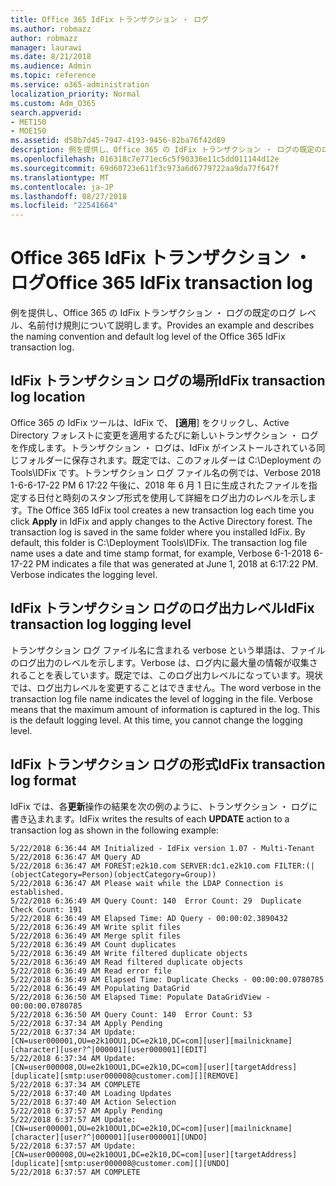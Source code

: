 ```yaml
---
title: Office 365 IdFix トランザクション ・ ログ
ms.author: robmazz
author: robmazz
manager: laurawi
ms.date: 8/21/2018
ms.audience: Admin
ms.topic: reference
ms.service: o365-administration
localization_priority: Normal
ms.custom: Adm_O365
search.appverid:
- MET150
- MOE150
ms.assetid: d58b7d45-7947-4193-9456-82ba76f42d89
description: 例を提供し、Office 365 の IdFix トランザクション ・ ログの既定のログ レベル、名前付け規則について説明します。
ms.openlocfilehash: 016318c7e771ec6c5f90336e11c5dd011144d12e
ms.sourcegitcommit: 69d60723e611f3c973a6d6779722aa9da77f647f
ms.translationtype: MT
ms.contentlocale: ja-JP
ms.lasthandoff: 08/27/2018
ms.locfileid: "22541664"
---
```

# <a name="office-365-idfix-transaction-log"></a><span data-ttu-id="d9ca9-103">Office 365 IdFix トランザクション ・ ログ</span><span class="sxs-lookup"><span data-stu-id="d9ca9-103">Office 365 IdFix transaction log</span></span>

<span data-ttu-id="d9ca9-104">例を提供し、Office 365 の IdFix トランザクション ・ ログの既定のログ レベル、名前付け規則について説明します。</span><span class="sxs-lookup"><span data-stu-id="d9ca9-104">Provides an example and describes the naming convention and default log level of the Office 365 IdFix transaction log.</span></span>
  
## <a name="idfix-transaction-log-location"></a><span data-ttu-id="d9ca9-105">IdFix トランザクション ログの場所</span><span class="sxs-lookup"><span data-stu-id="d9ca9-105">IdFix transaction log location</span></span>

<span data-ttu-id="d9ca9-p101">Office 365 の IdFix ツールは、IdFix で、 **[適用**] をクリックし、Active Directory フォレストに変更を適用するたびに新しいトランザクション ・ ログを作成します。トランザクション ・ ログは、IdFix がインストールされている同じフォルダーに保存されます。既定では、このフォルダーは C:\Deployment の Tools\IDFix です。トランザクション ログ ファイル名の例では、Verbose 2018 1-6-6-17-22 PM 6 17:22 午後に、2018 年 6 月 1 日に生成されたファイルを指定する日付と時刻のスタンプ形式を使用して詳細をログ出力のレベルを示します。</span><span class="sxs-lookup"><span data-stu-id="d9ca9-p101">The Office 365 IdFix tool creates a new transaction log each time you click **Apply** in IdFix and apply changes to the Active Directory forest. The transaction log is saved in the same folder where you installed IdFix. By default, this folder is C:\Deployment Tools\IDFix. The transaction log file name uses a date and time stamp format, for example, Verbose 6-1-2018 6-17-22 PM indicates a file that was generated at June 1, 2018 at 6:17:22 PM. Verbose indicates the logging level.</span></span> 
  
## <a name="idfix-transaction-log-logging-level"></a><span data-ttu-id="d9ca9-111">IdFix トランザクション ログのログ出力レベル</span><span class="sxs-lookup"><span data-stu-id="d9ca9-111">IdFix transaction log logging level</span></span>

<span data-ttu-id="d9ca9-p102">トランザクション ログ ファイル名に含まれる verbose という単語は、ファイルのログ出力のレベルを示します。Verbose は、ログ内に最大量の情報が収集されることを表しています。既定では、このログ出力レベルになっています。現状では、ログ出力レベルを変更することはできません。</span><span class="sxs-lookup"><span data-stu-id="d9ca9-p102">The word verbose in the transaction log file name indicates the level of logging in the file. Verbose means that the maximum amount of information is captured in the log. This is the default logging level. At this time, you cannot change the logging level.</span></span>
  
## <a name="idfix-transaction-log-format"></a><span data-ttu-id="d9ca9-116">IdFix トランザクション ログの形式</span><span class="sxs-lookup"><span data-stu-id="d9ca9-116">IdFix transaction log format</span></span>

<span data-ttu-id="d9ca9-117">IdFix では、各**更新**操作の結果を次の例のように、トランザクション ・ ログに書き込まれます。</span><span class="sxs-lookup"><span data-stu-id="d9ca9-117">IdFix writes the results of each **UPDATE** action to a transaction log as shown in the following example:</span></span>
  
```
5/22/2018 6:36:44 AM Initialized - IdFix version 1.07 - Multi-Tenant
5/22/2018 6:36:47 AM Query AD
5/22/2018 6:36:47 AM FOREST:e2k10.com SERVER:dc1.e2k10.com FILTER:(|(objectCategory=Person)(objectCategory=Group))
5/22/2018 6:36:47 AM Please wait while the LDAP Connection is established.
5/22/2018 6:36:49 AM Query Count: 140  Error Count: 29  Duplicate Check Count: 191
5/22/2018 6:36:49 AM Elapsed Time: AD Query - 00:00:02.3890432
5/22/2018 6:36:49 AM Write split files
5/22/2018 6:36:49 AM Merge split files
5/22/2018 6:36:49 AM Count duplicates
5/22/2018 6:36:49 AM Write filtered duplicate objects
5/22/2018 6:36:49 AM Read filtered duplicate objects
5/22/2018 6:36:49 AM Read error file
5/22/2018 6:36:49 AM Elapsed Time: Duplicate Checks - 00:00:00.0780785
5/22/2018 6:36:49 AM Populating DataGrid
5/22/2018 6:36:50 AM Elapsed Time: Populate DataGridView - 00:00:00.0780785
5/22/2018 6:36:50 AM Query Count: 140  Error Count: 53
5/22/2018 6:37:34 AM Apply Pending
5/22/2018 6:37:34 AM Update: [CN=user000001,OU=e2k10OU1,DC=e2k10,DC=com][user][mailnickname][character][user?^|000001][user000001][EDIT]
5/22/2018 6:37:34 AM Update: [CN=user000008,OU=e2k10OU1,DC=e2k10,DC=com][user][targetAddress][duplicate][smtp:user000008@customer.com][][REMOVE]
5/22/2018 6:37:34 AM COMPLETE
5/22/2018 6:37:40 AM Loading Updates
5/22/2018 6:37:40 AM Action Selection
5/22/2018 6:37:57 AM Apply Pending
5/22/2018 6:37:57 AM Update: [CN=user000001,OU=e2k10OU1,DC=e2k10,DC=com][user][mailnickname][character][user?^|000001][user000001][UNDO]
5/22/2018 6:37:57 AM Update: [CN=user000008,OU=e2k10OU1,DC=e2k10,DC=com][user][targetAddress][duplicate][smtp:user000008@customer.com][][UNDO]
5/22/2018 6:37:57 AM COMPLETE

```